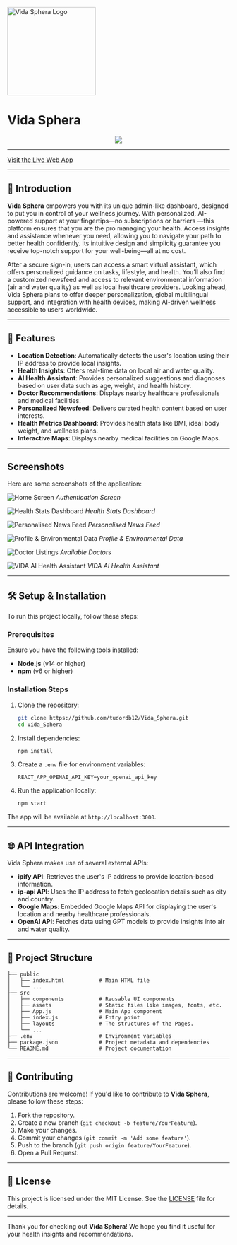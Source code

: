<p align="left">
  <img src="Screenshots/logo.svg" alt="Vida Sphera Logo" width="200"/>
</p>

# Vida Sphera
<p align="center">
  <a href="https://skillicons.dev">
    <img src="https://skillicons.dev/icons?i=react,nodejs,js,css,html,materialui&perline=3" />
  </a>
</p>

---

<p align="left">
  <a href="https://vida-sphera.netlify.app/">Visit the Live Web App</a>
</p>

---

## 🌟 **Introduction**

**Vida Sphera** empowers you with its unique admin-like dashboard, designed to put you in control of your
wellness journey. With personalized, AI-powered support at your fingertips—no subscriptions or barriers
—this platform ensures that you are the pro managing your health. Access insights and assistance
whenever you need, allowing you to navigate your path to better health confidently. Its intuitive design
and simplicity guarantee you receive top-notch support for your well-being—all at no cost.

After a secure sign-in, users can access a smart virtual assistant, which offers personalized guidance on tasks, lifestyle, and health. You’ll also find a customized newsfeed and access to relevant environmental information (air and water quality) as well as local healthcare providers. Looking ahead, Vida Sphera plans to offer deeper personalization, global multilingual support, and integration with health devices, making AI-driven wellness accessible to users worldwide.

---

## 🚀 **Features**

- **Location Detection**: Automatically detects the user's location using their IP address to provide local insights.
- **Health Insights**: Offers real-time data on local air and water quality.
- **AI Health Assistant**: Provides personalized suggestions and diagnoses based on user data such as age, weight, and health history.
- **Doctor Recommendations**: Displays nearby healthcare professionals and medical facilities.
- **Personalized Newsfeed**: Delivers curated health content based on user interests.
- **Health Metrics Dashboard**: Provides health stats like BMI, ideal body weight, and wellness plans.
- **Interactive Maps**: Displays nearby medical facilities on Google Maps.


---
## Screenshots

Here are some screenshots of the application:

![Home Screen](Screenshots/login.png)
*Authentication Screen*

![Health Stats Dashboard](Screenshots/dashboard.png)
*Health Stats Dashboard*

![Personalised News Feed](Screenshots/feed.png)
*Personalised News Feed*

![Profile & Environmental Data](Screenshots/profile.png)
*Profile & Environmental Data*

![Doctor Listings](Screenshots/doctors.png)
*Available Doctors*

![VIDA AI Health Assistant](Screenshots/assistant.png)
*VIDA AI Health Assistant*



---

## 🛠️ **Setup & Installation**

To run this project locally, follow these steps:

### **Prerequisites**
Ensure you have the following tools installed:
- **Node.js** (v14 or higher)
- **npm** (v6 or higher)

### **Installation Steps**

1. Clone the repository:
   ```bash
   git clone https://github.com/tudordb12/Vida_Sphera.git
   cd Vida_Sphera
   ```

2. Install dependencies:
   ```bash
   npm install
   ```

3. Create a `.env` file for environment variables:
   ```
   REACT_APP_OPENAI_API_KEY=your_openai_api_key
   ```

4. Run the application locally:
   ```bash
   npm start
   ```

The app will be available at `http://localhost:3000`.

---

## 🌐 **API Integration**

Vida Sphera makes use of several external APIs:

- **ipify API**: Retrieves the user's IP address to provide location-based information.
- **ip-api API**: Uses the IP address to fetch geolocation details such as city and country.
- **Google Maps**: Embedded Google Maps API for displaying the user's location and nearby healthcare professionals.
- **OpenAI API**: Fetches data using GPT models to provide insights into air and water quality.

---

## 🧩 **Project Structure**

```
├── public
│   ├── index.html           # Main HTML file
│   └── ...
├── src
│   ├── components           # Reusable UI components
│   ├── assets               # Static files like images, fonts, etc.
│   ├── App.js               # Main App component
│   ├── index.js             # Entry point
│   ├── layouts              # The structures of the Pages.
│   └── ...
├── .env                     # Environment variables
├── package.json             # Project metadata and dependencies
└── README.md                # Project documentation
```

---

## 🤝 **Contributing**

Contributions are welcome! If you'd like to contribute to **Vida Sphera**, please follow these steps:

1. Fork the repository.
2. Create a new branch (`git checkout -b feature/YourFeature`).
3. Make your changes.
4. Commit your changes (`git commit -m 'Add some feature'`).
5. Push to the branch (`git push origin feature/YourFeature`).
6. Open a Pull Request.

---

## 📄 **License**

This project is licensed under the MIT License. See the [LICENSE](LICENSE) file for details.

---


Thank you for checking out **Vida Sphera**! We hope you find it useful for your health insights and recommendations.
